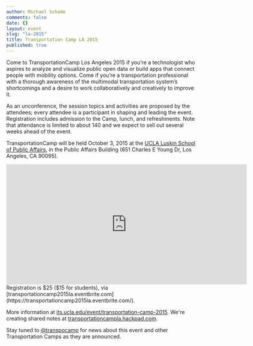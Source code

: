 ```yaml
---
author: Michael Schade
comments: false
date: {}
layout: event
slug: "la-2015"
title: Transportation Camp LA 2015 
published: true
--- 
```

Come to TransportationCamp Los Angeles 2015 if you’re a technologist who aspires to analyze and visualize public open data or 
build apps that connect people with mobility options. Come if you’re a transportation professional with a thorough awareness of the multimodal transportation system’s shortcomings 
and a desire to work collaboratively and creatively to improve it.

As an unconference, the session topics and activities are proposed by the attendees; 
every attendee is a participant in shaping and leading the event. Registration includes admission to the Camp, lunch, and refreshments. Note that attendance is limited to 
about 140 and we expect to sell out several weeks ahead of the event.

TransportationCamp will be held October 3, 2015 at the [UCLA Luskin School of Public Affairs](http://luskin.ucla.edu/), 
in the Public Affairs Building (651 Charles E Young Dr, Los Angeles, CA 90095).

<iframe src="https://www.google.com/maps/embed?pb=!1m18!1m12!1m3!1d1669.6819430719959!2d-118.43972358081129!3d34.07403343439414!2m3!1f0!2f0!3f0!3m2!1i1024!2i768!4f13.1!3m3!1m2!1s0x0000000000000000%3A0x01d5f61de3ba096c!2sUCLA+Public+Affairs+Building!5e0!3m2!1sen!2sus!4v1436845941692" width="640" height="320" frameborder="0" style="border:0" allowfullscreen></iframe>
Registration is $25 ($15 for students), via [transportationcamp2015la.eventbrite.com](https://transportationcamp2015la.eventbrite.com/). 

More information at [its.ucla.edu/event/transportation-camp-2015](http://www.its.ucla.edu/event/transportation-camp-2015/).
We're creating shared notes at [transportationcampla.hackpad.com](https://transportationcampla.hackpad.com/).

Stay tuned to [@transpocamp](https://twitter.com/transpocamp) for news about this event and other Transportation Camps as they are announced.
 